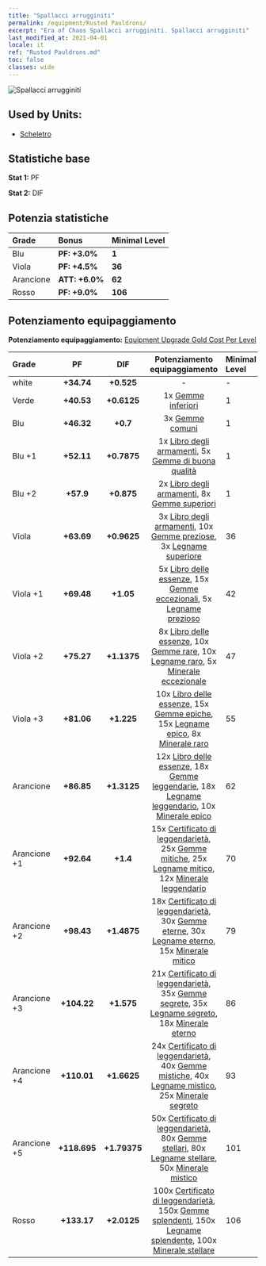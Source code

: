 ```yaml
---
title: "Spallacci arrugginiti"
permalink: /equipment/Rusted Pauldrons/
excerpt: "Era of Chaos Spallacci arrugginiti. Spallacci arrugginiti"
last_modified_at: 2021-04-01
locale: it
ref: "Rusted Pauldrons.md"
toc: false
classes: wide
---
```


  ![Spallacci arrugginiti](/images/e/e_3014.png)

## Used by Units:

* [Scheletro](/it/units/Skeleton/) 


## Statistiche base
 **Stat 1:** PF

 **Stat 2:** DIF

## Potenzia statistiche

  |     Grade    |   Bonus | Minimal Level | 
  |:-------------|:--------|:--------------| 
  | Blu | **PF: +3.0%** | **1** | 
  | Viola | **PF: +4.5%** | **36** | 
  | Arancione | **ATT: +6.0%** | **62** | 
  | Rosso | **PF: +9.0%** | **106** | 


## Potenziamento equipaggiamento
 **Potenziamento equipaggiamento:** [Equipment Upgrade Gold Cost Per Level](/equipment/EquipmentUpgradeCostPerLevel/) 

  |          Grade      | PF | DIF | Potenziamento equipaggiamento | Minimal Level |
  |:--------------------|:---------:|:---------:|:----------------:|:--------------|
  | white | **+34.74** | **+0.525** | - | - |
  | Verde | **+40.53** | **+0.6125** | 1x [Gemme inferiori](/it/Items/mat_4/) | 1 |
  | Blu | **+46.32** | **+0.7** | 3x [Gemme comuni](/it/Items/mat_10/) | 1 |
  | Blu +1 | **+52.11** | **+0.7875** | 1x [Libro degli armamenti](/it/Items/mat_18/), 5x [Gemme di buona qualità](/it/Items/mat_16/) | 1 |
  | Blu +2 | **+57.9** | **+0.875** | 2x [Libro degli armamenti](/it/Items/mat_25/), 8x [Gemme superiori](/it/Items/mat_23/) | 1 |
  | Viola | **+63.69** | **+0.9625** | 3x [Libro degli armamenti](/it/Items/mat_32/), 10x [Gemme preziose](/it/Items/mat_30/), 3x [Legname superiore](/it/Items/mat_20/) | 36 |
  | Viola +1 | **+69.48** | **+1.05** | 5x [Libro delle essenze](/it/Items/mat_39/), 15x [Gemme eccezionali](/it/Items/mat_37/), 5x [Legname prezioso](/it/Items/mat_27/) | 42 |
  | Viola +2 | **+75.27** | **+1.1375** | 8x [Libro delle essenze](/it/Items/mat_46/), 10x [Gemme rare](/it/Items/mat_44/), 10x [Legname raro](/it/Items/mat_41/), 5x [Minerale eccezionale](/it/Items/mat_33/) | 47 |
  | Viola +3 | **+81.06** | **+1.225** | 10x [Libro delle essenze](/it/Items/mat_53/), 15x [Gemme epiche](/it/Items/mat_51/), 15x [Legname epico](/it/Items/mat_48/), 8x [Minerale raro](/it/Items/mat_40/) | 55 |
  | Arancione | **+86.85** | **+1.3125** | 12x [Libro delle essenze](/it/Items/mat_60/), 18x [Gemme leggendarie](/it/Items/mat_58/), 18x [Legname leggendario](/it/Items/mat_55/), 10x [Minerale epico](/it/Items/mat_47/) | 62 |
  | Arancione +1 | **+92.64** | **+1.4** | 15x [Certificato di leggendarietà](/it/Items/mat_67/), 25x [Gemme mitiche](/it/Items/mat_65/), 25x [Legname mitico](/it/Items/mat_62/), 12x [Minerale leggendario](/it/Items/mat_54/) | 70 |
  | Arancione +2 | **+98.43** | **+1.4875** | 18x [Certificato di leggendarietà](/it/Items/mat_74/), 30x [Gemme eterne](/it/Items/mat_72/), 30x [Legname eterno](/it/Items/mat_69/), 15x [Minerale mitico](/it/Items/mat_61/) | 79 |
  | Arancione +3 | **+104.22** | **+1.575** | 21x [Certificato di leggendarietà](/it/Items/mat_81/), 35x [Gemme segrete](/it/Items/mat_79/), 35x [Legname segreto](/it/Items/mat_76/), 18x [Minerale eterno](/it/Items/mat_68/) | 86 |
  | Arancione +4 | **+110.01** | **+1.6625** | 24x [Certificato di leggendarietà](/it/Items/mat_88/), 40x [Gemme mistiche](/it/Items/mat_86/), 40x [Legname mistico](/it/Items/mat_83/), 25x [Minerale segreto](/it/Items/mat_75/) | 93 |
  | Arancione +5 | **+118.695** | **+1.79375** | 50x [Certificato di leggendarietà](/it/Items/mat_95/), 80x [Gemme stellari](/it/Items/mat_93/), 80x [Legname stellare](/it/Items/mat_90/), 50x [Minerale mistico](/it/Items/mat_82/) | 101 |
  | Rosso | **+133.17** | **+2.0125** | 100x [Certificato di leggendarietà](/it/Items/mat_102/), 150x [Gemme splendenti](/it/Items/mat_100/), 150x [Legname splendente](/it/Items/mat_97/), 100x [Minerale stellare](/it/Items/mat_89/) | 106 |

